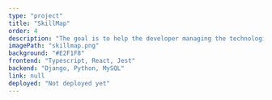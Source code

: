 ```yaml
---
type: "project"
title: "SkillMap"
order: 4
description: "The goal is to help the developer managing the technologies and programming languages he wishes to learn."
imagePath: "skillmap.png"
background: "#E2F1F8"
frontend: "Typescript, React, Jest"
backend: "Django, Python, MySQL"
link: null
deployed: "Not deployed yet"
---
```

